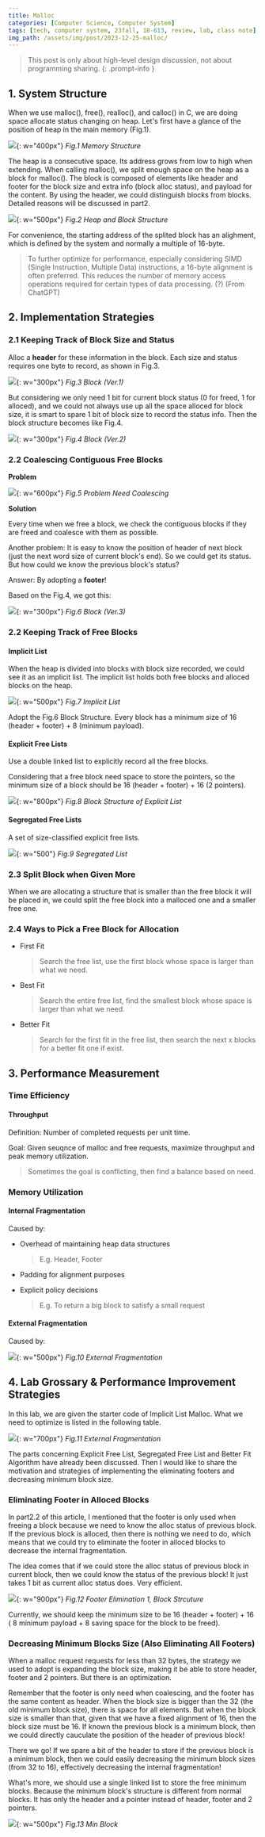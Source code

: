 ```yaml
---
title: Malloc
categories: [Computer Science, Computer System]
tags: [tech, computer system, 23fall, 18-613, review, lab, class note]
img_path: /assets/img/post/2023-12-25-malloc/
---
```


> This post is only about high-level design discussion, not about programming sharing.
{: .prompt-info }


## 1. System Structure

When we use malloc(), free(), realloc(), and calloc() in C, we are doing space allocate status changing on heap. Let's first have a glance of the position of heap in the main memory (Fig.1).

![](fig1.png){: w="400px"}
_Fig.1 Memory Structure_

The heap is a consecutive space. Its address grows from low to high when extending. When calling malloc(), we split enough space on the heap as a block for malloc(). The block is composed of elements like header and footer for the block size and extra info (block alloc status), and payload for the content. By using the header, we could distinguish blocks from blocks. Detailed reasons will be discussed in part2.

![](fig2.jpg){: w="500px"}
_Fig.2 Heap and Block Structure_

For convenience, the starting address of the splited block has an alighment, which is defined by the system and normally a multiple of 16-byte.

> To further optimize for performance, especially considering SIMD (Single Instruction, Multiple Data) instructions, a 16-byte alignment is often preferred. This reduces the number of memory access operations required for certain types of data processing. (?) (From ChatGPT)


## 2. Implementation Strategies

### 2.1 Keeping Track of Block Size and Status

Alloc a **header** for these information in the block. Each size and status requires one byte to record, as shown in Fig.3.

![](fig3.jpg){: w="300px"}
_Fig.3 Block (Ver.1)_

But considering we only need 1 bit for current block status (0 for freed, 1 for alloced), and we could not always use up all the space alloced for block size, it is smart to spare 1 bit of block size to record the status info. Then the block structure becomes like Fig.4.

![](fig4.jpg){: w="300px"}
_Fig.4 Block (Ver.2)_


### 2.2 Coalescing Contiguous Free Blocks

**Problem**

![](clprob.png){: w="600px"}
_Fig.5 Problem Need Coalescing_

**Solution**

Every time when we free a block, we check the contiguous blocks if they are freed and coalesce with them as possible.

Another problem: It is easy to know the position of header of next block (just the next word size of current block's end). So we could get its status. But how could we know the previous block's status?

Answer: By adopting a **footer**!

Based on the Fig.4, we got this:

![](bv3.jpg){: w="300px"}
_Fig.6 Block (Ver.3)_


### 2.2 Keeping Track of Free Blocks

#### Implicit List

When the heap is divided into blocks with block size recorded, we could see it as an implicit list. The implicit list holds both free blocks and alloced blocks on the heap. 

![](implist.png){: w="500px"}
_Fig.7 Implicit List_

Adopt the Fig.6 Block Structure. Every block has a minimum size of 16 (header + footer) + 8 (minimum payload).


#### Explicit Free Lists

Use a double linked list to explicitly record all the free blocks.

Considering that a free block need space to store the pointers, so the minimum size of a block should be 16 (header + footer) + 16 (2 pointers).

![](explist.jpg){: w="800px"}
_Fig.8 Block Structure of Explicit List_


#### Segregated Free Lists

A set of size-classified explicit free lists.

![](segsize.png){: w="500"}
_Fig.9 Segregated List_


### 2.3 Split Block when Given More

When we are allocating a structure that is smaller than the free block it will be placed in, we could split the free block into a malloced one and a smaller free one.


### 2.4 Ways to Pick a Free Block for Allocation

- First Fit
    > Search the free list, use the first block whose space is larger than what we need.

- Best Fit
    > Search the entire free list, find the smallest block whose space is larger than what we need.

- Better Fit
    > Search for the first fit in the free list, then search the next x blocks for a better fit one if exist.


## 3. Performance Measurement

### Time Efficiency

#### Throughput

Definition: Number of completed requests per unit time.

Goal: Given seuqnce of malloc and free requests, maximize throughput and peak memory utilization.
> Sometimes the goal is conflicting, then find a balance based on need.

### Memory Utilization

#### Internal Fragmentation

Caused by:

- Overhead of maintaining heap data structures
    > E.g. Header, Footer

- Padding for alignment purposes

- Explicit policy decisions
    > E.g. To return a big block to satisfy a small request

#### External Fragmentation

Caused by:

![](fig3.png){: w="500px"}
_Fig.10 External Fragmentation_


## 4. Lab Grossary & Performance Improvement Strategies

In this lab, we are given the starter code of Implicit List Malloc. What we need to optimize is listed in the following table.

![](labperf.png){: w="700px"}
_Fig.11 External Fragmentation_

The parts concerning Explicit Free List, Segregated Free List and Better Fit Algorithm have already been discussed. Then I would like to share the motivation and strategies of implementing the eliminating footers and decreasing minimum block size.

### Eliminating Footer in Alloced Blocks

In part2.2 of this article, I mentioned that the footer is only used when freeing a block because we need to know the alloc status of previous block. If the previous block is alloced, then there is nothing we need to do, which means that we could try to eliminate the footer in alloced blocks to decrease the internal fragmentation.

The idea comes that if we could store the alloc status of previous block in current block, then we could know the status of the previous block! It just takes 1 bit as current alloc status does. Very efficient.

![](eli1.png){: w="900px"}
_Fig.12 Footer Elimination 1, Block Strcuture_

Currently, we should keep the minimum size to be 16 (header + footer) + 16 ( 8 minimum payload + 8 saving space for the block to be freed).

### Decreasing Minimum Blocks Size (Also Eliminating All Footers)

When a malloc request requests for less than 32 bytes, the strategy we used to adopt is expanding the block size, making it be able to store header, footer and 2 pointers. But there is an optimization. 

Remember that the footer is only need when coalescing, and the footer has the same content as header. When the block size is bigger than the 32 (the old minimum block size), there is space for all elements. But when the block size is smaller than that, given that we have a fixed alignment of 16, then the block size must be 16. If known the previous block is a minimum block, then we could directly cauculate the position of the header of previous block!

There we go! If we spare a bit of the header to store if the previous block is a minimum block, then we could easily decreasing the minimum block sizes (from 32 to 16), effectively decreasing the internal fragmentation!

What's more, we should use a single linked list to store the free minimum blocks. Because the minimum block's structure is different from normal blocks. It has only the header and a pointer instead of header, footer and 2 pointers.

![](minb.jpg){: w="500px"}
_Fig.13 Min Block_


